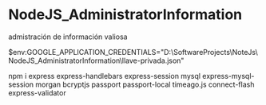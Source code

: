 # NodeJS_AdministratorInformation
admistración de información valiosa



 $env:GOOGLE_APPLICATION_CREDENTIALS="D:\SoftwareProjects\NoteJs\NodeJS_AdministratorInformation\llave-privada.json"
 
 
 
 npm i express express-handlebars express-session mysql express-mysql-session morgan bcryptjs passport passport-local timeago.js connect-flash express-validator